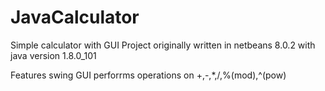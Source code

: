 # JavaCalculator
Simple calculator with GUI 
Project originally written in netbeans 8.0.2 with 
java version 1.8.0_101

Features 
swing GUI
perforrms operations on +,-,*,/,%(mod),^(pow)
